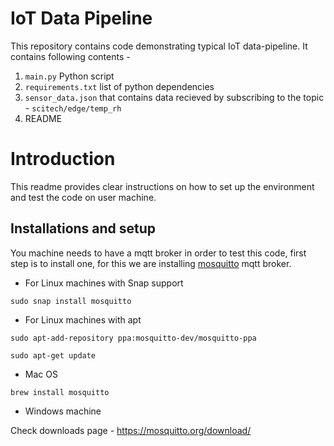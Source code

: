 # IoT Data Pipeline

This repository contains code demonstrating typical IoT data-pipeline. It contains following contents - 
1. `main.py` Python script
2. `requirements.txt` list of python dependencies
3. `sensor_data.json` that contains data recieved by subscribing to the topic - `scitech/edge/temp_rh`
4. README

# Introduction
This readme provides clear instructions on how to set up the environment and test the code on user machine.

## Installations and setup
You machine needs to have a mqtt broker in order to test this code, first step is to install one, for this we are installing [mosquitto]('https://mosquitto.org/') mqtt broker.

* For Linux machines with Snap support 
```
sudo snap install mosquitto
```

* For Linux machines with apt
```
sudo apt-add-repository ppa:mosquitto-dev/mosquitto-ppa
```

```
sudo apt-get update
```

* Mac OS
```
brew install mosquitto
```

* Windows machine 

Check downloads page - https://mosquitto.org/download/